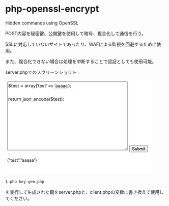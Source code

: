 # php-openssl-encrypt
Hidden commands using OpenSSL

POST内容を秘密鍵、公開鍵を使用して暗号、複合化して通信を行う。

SSLに対応していないサイトであったり、WAFによる監視を回避するために使用。

また、複合化できない場合は処理を中断することで認証としても使用可能。


server.phpでのスクリーンショット

![img/image.png](img/image.png)

```sh
$ php key-gen.php
```
を実行して生成された鍵をserver.phpと、client.phpの変数に書き換えて使用してください。